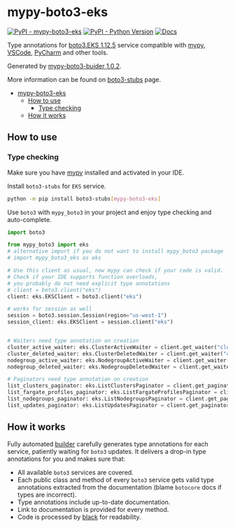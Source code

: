 # mypy-boto3-eks

[![PyPI - mypy-boto3-eks](https://img.shields.io/pypi/v/mypy-boto3-eks.svg?color=blue)](https://pypi.org/project/mypy-boto3-eks)
[![PyPI - Python Version](https://img.shields.io/pypi/pyversions/mypy-boto3-eks.svg?color=blue)](https://pypi.org/project/mypy-boto3-eks)
[![Docs](https://img.shields.io/readthedocs/mypy-boto3-builder.svg?color=blue)](https://mypy-boto3-builder.readthedocs.io/)

Type annotations for
[boto3.EKS 1.12.5](https://boto3.amazonaws.com/v1/documentation/api/1.12.5/reference/services/eks.html#EKS) service
compatible with [mypy](https://github.com/python/mypy), [VSCode](https://code.visualstudio.com/),
[PyCharm](https://www.jetbrains.com/pycharm/) and other tools.

Generated by [mypy-boto3-buider 1.0.2](https://github.com/vemel/mypy_boto3_builder).

More information can be found on [boto3-stubs](https://pypi.org/project/boto3-stubs/) page.

- [mypy-boto3-eks](#mypy-boto3-eks)
  - [How to use](#how-to-use)
    - [Type checking](#type-checking)
  - [How it works](#how-it-works)

## How to use

### Type checking

Make sure you have [mypy](https://github.com/python/mypy) installed and activated in your IDE.

Install `boto3-stubs` for `EKS` service.

```bash
python -m pip install boto3-stubs[mypy-boto3-eks]
```

Use `boto3` with `mypy_boto3` in your project and enjoy type checking and auto-complete.

```python
import boto3

from mypy_boto3 import eks
# alternative import if you do not want to install mypy_boto3 package
# import mypy_boto3_eks as eks

# Use this client as usual, now mypy can check if your code is valid.
# Check if your IDE supports function overloads,
# you probably do not need explicit type annotations
# client = boto3.client("eks")
client: eks.EKSClient = boto3.client("eks")

# works for session as well
session = boto3.session.Session(region="us-west-1")
session_client: eks.EKSClient = session.client("eks")


# Waiters need type annotation on creation
cluster_active_waiter: eks.ClusterActiveWaiter = client.get_waiter("cluster_active")
cluster_deleted_waiter: eks.ClusterDeletedWaiter = client.get_waiter("cluster_deleted")
nodegroup_active_waiter: eks.NodegroupActiveWaiter = client.get_waiter("nodegroup_active")
nodegroup_deleted_waiter: eks.NodegroupDeletedWaiter = client.get_waiter("nodegroup_deleted")

# Paginators need type annotation on creation
list_clusters_paginator: eks.ListClustersPaginator = client.get_paginator("list_clusters")
list_fargate_profiles_paginator: eks.ListFargateProfilesPaginator = client.get_paginator("list_fargate_profiles")
list_nodegroups_paginator: eks.ListNodegroupsPaginator = client.get_paginator("list_nodegroups")
list_updates_paginator: eks.ListUpdatesPaginator = client.get_paginator("list_updates")
```

## How it works

Fully automated [builder](https://github.com/vemel/mypy_boto3_builder) carefully generates
type annotations for each service, patiently waiting for `boto3` updates. It delivers
a drop-in type annotations for you and makes sure that:

- All available `boto3` services are covered.
- Each public class and method of every `boto3` service gets valid type annotations
  extracted from the documentation (blame `botocore` docs if types are incorrect).
- Type annotations include up-to-date documentation.
- Link to documentation is provided for every method.
- Code is processed by [black](https://github.com/psf/black) for readability.